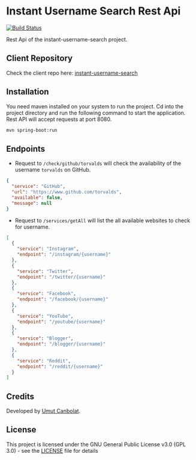 # Instant Username Search Rest Api
[![Build Status](https://travis-ci.org/umutcanbolat/instant-username-search-api.svg?branch=master)](https://travis-ci.org/umutcanbolat/instant-username-search-api)

Rest Api of the instant-username-search project.

## Client Repository
Check the client repo here: 
[instant-username-search](https://github.com/umutcanbolat/instant-username-search)


## Installation

You need maven installed on your system to run the project. Cd into the project directory and run the following command to start the application. Rest API will accept requests at port 8080.

```sh
mvn spring-boot:run
```

## Endpoints

- Request to `/check/github/torvalds` will check the availability of the username `torvalds` on GitHub.
```json
{
  "service": "GitHub",
  "url": "https://www.github.com/torvalds",
  "available": false,
  "message": null
}
```

- Request to `/services/getAll` will list the all available websites to check for username.

```json
[
  {
    "service": "Instagram",
    "endpoint": "/instagram/{username}"
  },
  {
    "service": "Twitter",
    "endpoint": "/twitter/{username}"
  },
  {
    "service": "Facebook",
    "endpoint": "/facebook/{username}"
  },
  {
    "service": "YouTube",
    "endpoint": "/youtube/{username}"
  },
  {
    "service": "Blogger",
    "endpoint": "/blogger/{username}"
  },
  {
    "service": "Reddit",
    "endpoint": "/reddit/{username}"
  }
]
```



## Credits
Developed by [Umut Canbolat](https://github.com/umutcanbolat).

## License
This project is licensed under the GNU General Public License v3.0 (GPL 3.0) - see the [LICENSE](LICENSE) file for details
